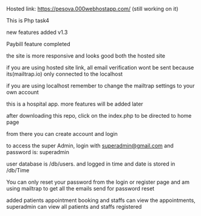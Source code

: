 Hosted link: https://pesova.000webhostapp.com/ (still working on it)

This is Php task4

new features added v1.3

Paybill feature completed

the site is more responsive and looks good both the hosted site

if you are using hosted site link, all email verification wont be sent because its(mailtrap.io) only connected to the localhost

if you are using localhost remember to change the mailtrap settings to your own account




this is a hospital app. more features will be added later

after downloading this repo, click on the index.php to be directed to home page

from there you can create account and login

to access the super Admin, login with superadmin@gmail.com and password is: superadmin

user database is /db/users. and logged in time and date is stored in /db/Time

You can only reset your password from the login or register page and am using mailtrap to get all the emails send for password reset

added patients appointment booking and staffs can view the appointments, superadmin can view all patients and staffs registered

